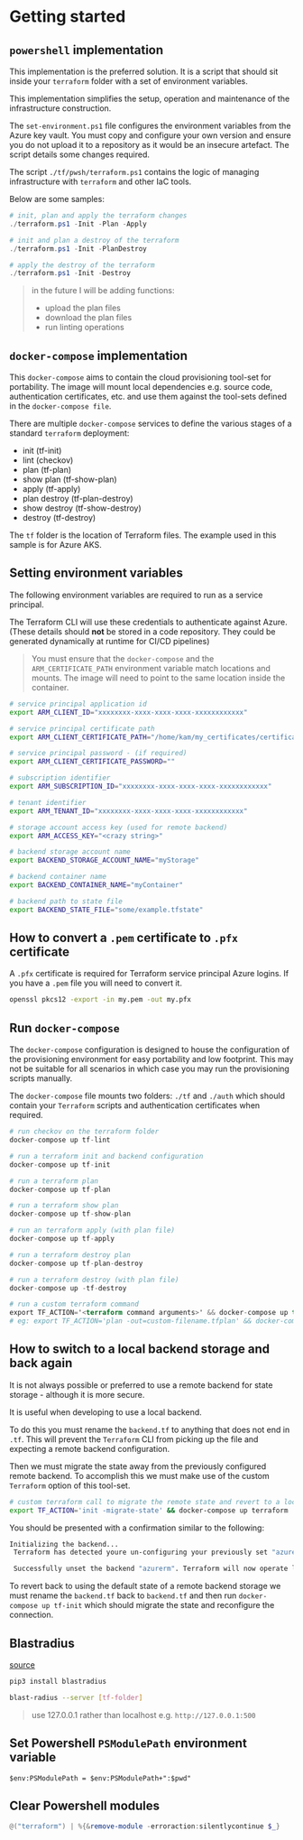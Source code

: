 # Getting started

## `powershell` implementation

This implementation is the preferred solution.  It is a script that should sit inside your `terraform` folder with a set of environment variables.

This implementation simplifies the setup, operation and maintenance of the infrastructure construction.  

The `set-environment.ps1` file configures the environment variables from the Azure key vault.  You must copy and configure your own version and ensure you do not upload it to a repository as it would be an insecure artefact.  The script details some changes required.

The script `./tf/pwsh/terraform.ps1` contains the logic of managing infrastructure with `terraform` and other IaC tools.

Below are some samples:

```powershell
# init, plan and apply the terraform changes
./terraform.ps1 -Init -Plan -Apply

# init and plan a destroy of the terraform
./terraform.ps1 -Init -PlanDestroy 

# apply the destroy of the terraform
./terraform.ps1 -Init -Destroy
```

> in the future I will be adding functions:
>  
> - upload the plan files
> - download the plan files
> - run linting operations

## `docker-compose` implementation

This `docker-compose` aims to contain the cloud provisioning tool-set for portability.  The image will mount local dependencies e.g. source code, authentication certificates, etc. and use them against the tool-sets defined in the `docker-compose file`.  

There are multiple `docker-compose` services to define the various stages of a standard `terraform` deployment:

- init (tf-init)
- lint (checkov)
- plan (tf-plan)
- show plan (tf-show-plan)
- apply (tf-apply)
- plan destroy (tf-plan-destroy)
- show destroy (tf-show-destroy)
- destroy (tf-destroy)

The `tf` folder is the location of Terraform files. The example used in this sample is for Azure AKS.

## Setting environment variables

The following environment variables are required to run as a service principal.  

The Terraform CLI will use these credentials to authenticate against Azure.  (These details should **not** be stored in a code repository. They could be generated dynamically at runtime for CI/CD pipelines)

> You must ensure that the `docker-compose` and the `ARM_CERTIFICATE_PATH` environment variable match locations and mounts.  The image will need to point to the same location inside the container.

```bash
# service principal application id
export ARM_CLIENT_ID="xxxxxxxx-xxxx-xxxx-xxxx-xxxxxxxxxxxx"

# service principal certificate path
export ARM_CLIENT_CERTIFICATE_PATH="/home/kam/my_certificates/certificate.pfx"

# service principal password - (if required)
export ARM_CLIENT_CERTIFICATE_PASSWORD=""

# subscription identifier
export ARM_SUBSCRIPTION_ID="xxxxxxxx-xxxx-xxxx-xxxx-xxxxxxxxxxxx"

# tenant identifier
export ARM_TENANT_ID="xxxxxxxx-xxxx-xxxx-xxxx-xxxxxxxxxxxx"

# storage account access key (used for remote backend)
export ARM_ACCESS_KEY="<crazy string>"

# backend storage account name
export BACKEND_STORAGE_ACCOUNT_NAME="myStorage"

# backend container name 
export BACKEND_CONTAINER_NAME="myContainer"

# backend path to state file
export BACKEND_STATE_FILE="some/example.tfstate"
```

## How to convert a `.pem` certificate to `.pfx` certificate

A `.pfx` certificate is required for Terraform service principal Azure logins.  If you have a `.pem` file you will need to convert it.

```bash
openssl pkcs12 -export -in my.pem -out my.pfx
```

## Run `docker-compose`

The `docker-compose` configuration is designed to house the configuration of the provisioning environment for easy portability and low footprint.  This may not be suitable for all scenarios in which case you may run the provisioning scripts manually.

The `docker-compose` file mounts two folders: `./tf` and `./auth` which should contain your `Terraform` scripts and authentication certificates when required.

```terraform
# run checkov on the terraform folder
docker-compose up tf-lint

# run a terraform init and backend configuration
docker-compose up tf-init

# run a terraform plan
docker-compose up tf-plan

# run a terraform show plan
docker-compose up tf-show-plan

# run an terraform apply (with plan file)
docker-compose up tf-apply

# run a terraform destroy plan
docker-compose up tf-plan-destroy

# run a terraform destroy (with plan file)
docker-compose up -tf-destroy

# run a custom terraform command
export TF_ACTION='<terraform command arguments>' && docker-compose up terraform
# eg: export TF_ACTION='plan -out=custom-filename.tfplan' && docker-compose up terraform

```

## How to switch to a local backend storage and back again

It is not always possible or preferred to use a remote backend for state storage - although it is more secure.

It is useful when developing to use a local backend.  

To do this you must rename the `backend.tf` to anything that does not end in `.tf`.  This will prevent the `Terraform` CLI from picking up the file and expecting a remote backend configuration.  

Then we must migrate the state away from the previously configured remote backend.  To accomplish this we must make use of the custom `Terraform` option of this tool-set.

```bash
# custom terraform call to migrate the remote state and revert to a local backend
export TF_ACTION='init -migrate-state' && docker-compose up terraform
```

You should be presented with a confirmation similar to the following:

```bash
Initializing the backend...
 Terraform has detected youre un-configuring your previously set "azurerm" backend.

 Successfully unset the backend "azurerm". Terraform will now operate locally.
```

To revert back to using the default state of a remote backend storage we must rename the `backend.tf` back to `backend.tf` and then run `docker-compose up tf-init` which should migrate the state and reconfigure the connection.

## Blastradius

[source](https://github.com/28mm/blast-radius)

```bash
pip3 install blastradius

blast-radius --server [tf-folder]
```

> use 127.0.0.1 rather than localhost e.g. `http://127.0.0.1:500`

## Set Powershell `PSModulePath` environment variable

```azurepowershell
$env:PSModulePath = $env:PSModulePath+":$pwd"
```

## Clear Powershell modules

```powershell
@("terraform") | %{&remove-module -erroraction:silentlycontinue $_}
```
